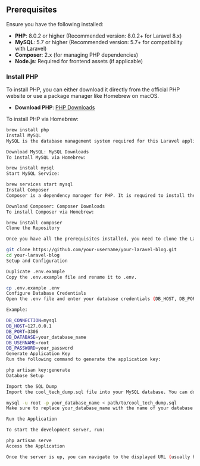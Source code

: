 
## Prerequisites

Ensure you have the following installed:

- **PHP**: 8.0.2 or higher (Recommended version: 8.0.2+ for Laravel 8.x)
- **MySQL**: 5.7 or higher (Recommended version: 5.7+ for compatibility with Laravel)
- **Composer**: 2.x (for managing PHP dependencies)
- **Node.js**: Required for frontend assets (if applicable)

### Install PHP

To install PHP, you can either download it directly from the official PHP website or use a package manager like Homebrew on macOS.

- **Download PHP**: [PHP Downloads](https://www.php.net/downloads)
  
To install PHP via Homebrew:

```bash
brew install php
Install MySQL
MySQL is the database management system required for this Laravel application. You can either download it from the official website or install it using Homebrew on macOS.

Download MySQL: MySQL Downloads
To install MySQL via Homebrew:

brew install mysql
Start MySQL Service:

brew services start mysql
Install Composer
Composer is a dependency manager for PHP. It is required to install the Laravel dependencies.

Download Composer: Composer Downloads
To install Composer via Homebrew:

brew install composer
Clone the Repository

Once you have all the prerequisites installed, you need to clone the Laravel blog project repository to your local machine.

git clone https://github.com/your-username/your-laravel-blog.git
cd your-laravel-blog
Setup and Configuration

Duplicate .env.example
Copy the .env.example file and rename it to .env.

cp .env.example .env
Configure Database Credentials
Open the .env file and enter your database credentials (DB_HOST, DB_PORT, DB_DATABASE, DB_USERNAME, DB_PASSWORD) to match your local MySQL setup.

Example:

DB_CONNECTION=mysql
DB_HOST=127.0.0.1
DB_PORT=3306
DB_DATABASE=your_database_name
DB_USERNAME=root
DB_PASSWORD=your_password
Generate Application Key
Run the following command to generate the application key:

php artisan key:generate
Database Setup

Import the SQL Dump
Import the cool_tech_dump.sql file into your MySQL database. You can do this by running the following command:

mysql -u root -p your_database_name < path/to/cool_tech_dump.sql
Make sure to replace your_database_name with the name of your database and provide the correct path to the .sql file.

Run the Application

To start the development server, run:

php artisan serve
Access the Application

Once the server is up, you can navigate to the displayed URL (usually http://localhost:8000) in your browser to access the application.
